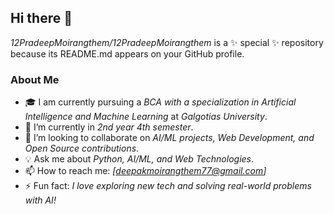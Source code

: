 ## Hi there 👋  

*12PradeepMoirangthem/12PradeepMoirangthem* is a ✨ special ✨ repository because its README.md appears on your GitHub profile.  

### About Me  
- 🎓 I am currently pursuing a *BCA with a specialization in Artificial Intelligence and Machine Learning* at *Galgotias University*.  
- 🌱 I’m currently in *2nd year 4th semester*.  
- 🤝 I’m looking to collaborate on *AI/ML projects, Web Development, and Open Source contributions*.  
- 💡 Ask me about *Python, AI/ML, and Web Technologies*.  
- 📫 How to reach me: *[deepakmoirangthem77@gmail.com]*  
- ⚡ Fun fact: *I love exploring new tech and solving real-world problems with AI!*  
